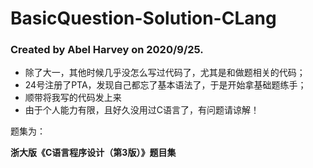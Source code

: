 #   BasicQuestion-Solution-CLang

### Created by Abel Harvey on 2020/9/25.

- 除了大一，其他时候几乎没怎么写过代码了，尤其是和做题相关的代码；
- 24号注册了PTA，发现自己都忘了基本语法了，于是开始拿基础题练手；
- 顺带将我写的代码发上来
- 由于个人能力有限，且好久没用过C语言了，有问题请谅解！



题集为：

**浙大版《C语言程序设计（第3版）》题目集**


